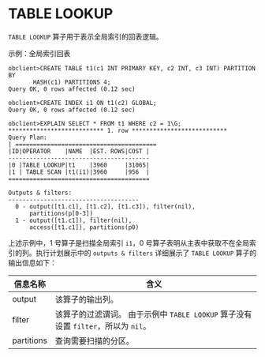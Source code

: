 TABLE LOOKUP 
=================================

`TABLE LOOKUP` 算子用于表示全局索引的回表逻辑。

示例：全局索引回表

    obclient>CREATE TABLE t1(c1 INT PRIMARY KEY, c2 INT, c3 INT) PARTITION BY 
           HASH(c1) PARTITIONS 4;
    Query OK, 0 rows affected (0.12 sec)
    
    obclient>CREATE INDEX i1 ON t1(c2) GLOBAL;
    Query OK, 0 rows affected (0.12 sec)
    
    obclient>EXPLAIN SELECT * FROM t1 WHERE c2 = 1\G;
    *************************** 1. row ***************************
    Query Plan:
    | ========================================
    |ID|OPERATOR    |NAME  |EST. ROWS|COST |
    ----------------------------------------
    |0 |TABLE LOOKUP|t1    |3960     |31065|
    |1 | TABLE SCAN |t1(i1)|3960     |956  |
    ========================================
    
    Outputs & filters:
    -------------------------------------
      0 - output([t1.c1], [t1.c2], [t1.c3]), filter(nil),
          partitions(p[0-3])
      1 - output([t1.c1]), filter(nil),
          access([t1.c1]), partitions(p0)



上述示例中，1 号算子是扫描全局索引 `i1`，0 号算子表明从主表中获取不在全局索引的列。执行计划展示中的 `outputs & filters` 详细展示了 `TABLE LOOKUP` 算子的输出信息如下：


|  **信息名称**  |                                  **含义**                                   |
|------------|---------------------------------------------------------------------------|
| output     | 该算子的输出列。                                                                  |
| filter     | 该算子的过滤谓词。 由于示例中 `TABLE LOOKUP` 算子没有设置 `filter`，所以为 `nil`。 |
| partitions | 查询需要扫描的分区。                                                                |


